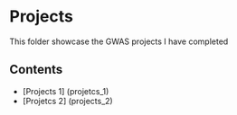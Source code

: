 # Projects
This folder showcase the GWAS projects I have completed
## Contents
* [Projects 1] (projetcs_1)
* [Projetcs 2] (projects_2)
